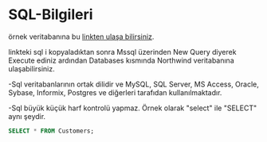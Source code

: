 # SQL-Bilgileri

örnek veritabanına bu [linkten ulaşa bilirsiniz](https://raw.githubusercontent.com/Muratmd/SQL-Bilgileri/main/Nortwind.sql?token=GHSAT0AAAAAABUDZ6TJ3XPY2LG2SCQGSW7GYU26MCA).

linkteki sql i kopyaladıktan sonra Mssql üzerinden New Query diyerek Execute ediniz ardından Databases kısmında Northwind veritabanına ulaşabilirsiniz.



-Sql veritabanlarının ortak dilidir ve MySQL, SQL Server, MS Access, Oracle, Sybase, Informix, Postgres ve diğerleri tarafıdan kullanılmaktadır.

-Sql büyük küçük harf kontrolü yapmaz. Örnek olarak "select" ile "SELECT" aynı şeydir.



```sql
SELECT * FROM Customers;
```
